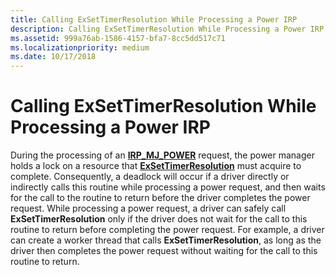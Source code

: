 ```yaml
---
title: Calling ExSetTimerResolution While Processing a Power IRP
description: Calling ExSetTimerResolution While Processing a Power IRP
ms.assetid: 999a76ab-1586-4157-bfa7-8cc5dd517c71
ms.localizationpriority: medium
ms.date: 10/17/2018
---
```


# Calling ExSetTimerResolution While Processing a Power IRP


During the processing of an [**IRP\_MJ\_POWER**](https://msdn.microsoft.com/library/windows/hardware/ff550784) request, the power manager holds a lock on a resource that [**ExSetTimerResolution**](https://msdn.microsoft.com/library/windows/hardware/ff545614) must acquire to complete. Consequently, a deadlock will occur if a driver directly or indirectly calls this routine while processing a power request, and then waits for the call to the routine to return before the driver completes the power request. While processing a power request, a driver can safely call **ExSetTimerResolution** only if the driver does not wait for the call to this routine to return before completing the power request. For example, a driver can create a worker thread that calls **ExSetTimerResolution**, as long as the driver then completes the power request without waiting for the call to this routine to return.

 

 





